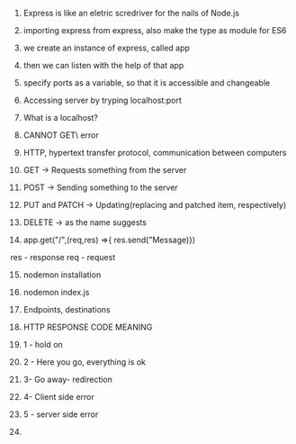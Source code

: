 1. Express is like an eletric scredriver for the nails of Node.js
2. importing express from express, also make the type as module for ES6
3. we create an instance of express, called app
4. then we can listen with the help of that app
5. specify ports as a variable, so that it is accessible and changeable
6. Accessing server by tryping localhost:port
7. What is a localhost?
8. CANNOT GET\ error
9. HTTP, hypertext transfer protocol, communication between computers
10. GET -> Requests something from the server
11. POST -> Sending something to the server
12. PUT and PATCH -> Updating(replacing and patched item, respectively)
13. DELETE -> as the name suggests

14. app.get("/",(req,res) =>{
res.send("Message)})

res - response
req - request

15. nodemon installation
16. nodemon index.js
17. Endpoints, destinations

18. HTTP RESPONSE CODE MEANING
19. 1 - hold on
20. 2 - Here you go, everything is ok
21. 3- Go away- redirection
22. 4- Client side error
23. 5 - server side error
24. 
